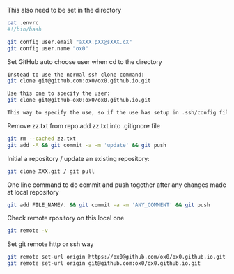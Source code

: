 This also need to be set in the directory
```bash
cat .envrc
#!/bin/bash

git config user.email "aXXX.pXX@sXXX.cX"
git config user.name "ox0"
```

Set GitHub auto choose user when cd to the directory
```bash
Instead to use the normal ssh clone command:
git clone git@github.com:ox0/ox0.github.io.git

Use this one to specify the user:
git clone git@github-ox0:ox0/ox0.github.io.git

This way to specify the use, so if the use has setup in .ssh/config file, it will be chosen

```

Remove zz.txt from repo
add zz.txt into .gitignore file
```bash
git rm --cached zz.txt
git add -A && git commit -a -m 'update' && git push
```

Initial a repository / update an existing repository:
```bash
git clone XXX.git / git pull
```

One line command to do commit and push together after any changes made at local repository
```bash
git add FILE_NAME/. && git commit -a -m 'ANY_COMMENT' && git push
```

Check remote rpository on this local one
```bash
git remote -v
```

Set git remote http or ssh way
```bash
git remote set-url origin https://ox0@github.com/ox0/ox0.github.io.git
git remote set-url origin git@github.com:ox0/ox0.github.io.git
```

